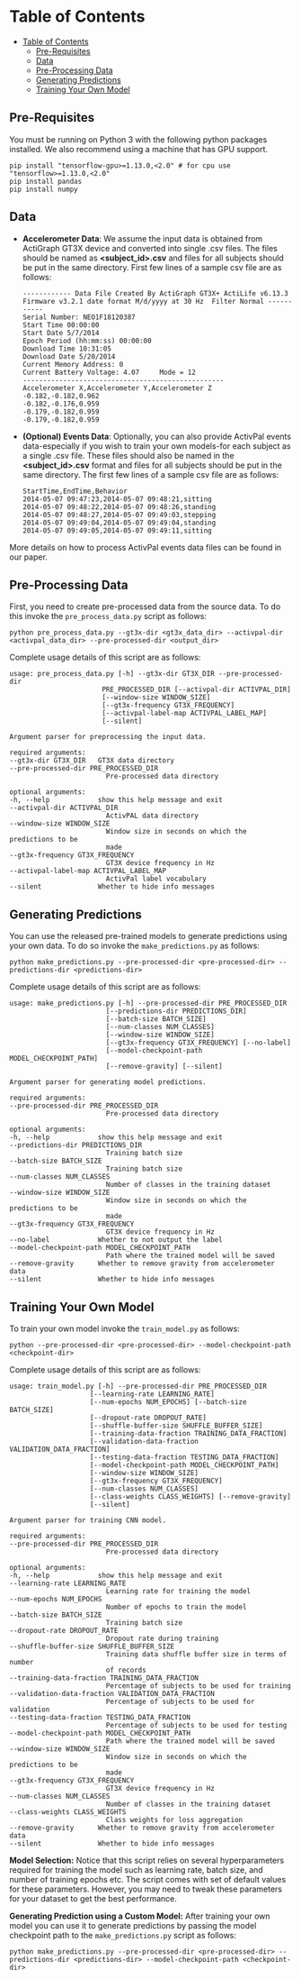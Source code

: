# Table of Contents
- [Table of Contents](#table-of-contents)
  - [Pre-Requisites](#pre-requisites)
  - [Data](#data)
  - [Pre-Processing Data](#pre-processing-data)
  - [Generating Predictions](#generating-predictions)
  - [Training Your Own Model](#training-your-own-model)
   
## Pre-Requisites
You must be running on Python 3 with the following python packages installed. We also recommend using a machine that has GPU support.

    pip install "tensorflow-gpu>=1.13.0,<2.0" # for cpu use "tensorflow>=1.13.0,<2.0"
    pip install pandas
    pip install numpy

## Data
- **Accelerometer Data**: We assume the input data is obtained from ActiGraph GT3X device and converted into single .csv files. The files should be named as **<subject_id>.csv** and files for all subjects should be put in the same directory. First few lines of a sample csv file are as follows:
    ~~~
    ------------ Data File Created By ActiGraph GT3X+ ActiLife v6.13.3 Firmware v3.2.1 date format M/d/yyyy at 30 Hz  Filter Normal -----------
    Serial Number: NEO1F18120387
    Start Time 00:00:00
    Start Date 5/7/2014
    Epoch Period (hh:mm:ss) 00:00:00
    Download Time 10:31:05
    Download Date 5/20/2014
    Current Memory Address: 0
    Current Battery Voltage: 4.07     Mode = 12
    --------------------------------------------------
    Accelerometer X,Accelerometer Y,Accelerometer Z
    -0.182,-0.182,0.962
    -0.182,-0.176,0.959
    -0.179,-0.182,0.959
    -0.179,-0.182,0.959
    ~~~

- **(Optional) Events Data**: Optionally, you can also provide ActivPal events data-especially if you wish to train your own models-for each subject as a single .csv file. These files should also be named in the **<subject_id>.csv** format and files for all subjects should be put in the same directory. The first few lines of a sample csv file are as follows:
    ~~~
    StartTime,EndTime,Behavior
    2014-05-07 09:47:23,2014-05-07 09:48:21,sitting
    2014-05-07 09:48:22,2014-05-07 09:48:26,standing
    2014-05-07 09:48:27,2014-05-07 09:49:03,stepping
    2014-05-07 09:49:04,2014-05-07 09:49:04,standing
    2014-05-07 09:49:05,2014-05-07 09:49:11,sitting
    ~~~

More details on how to process ActivPal events data files can be found in our paper.

## Pre-Processing Data
First, you need to create pre-processed data from the source data. To do this invoke the `pre_process_data.py` script as follows:

    python pre_process_data.py --gt3x-dir <gt3x_data_dir> --activpal-dir <activpal_data_dir> --pre-processed-dir <output_dir>

Complete usage details of this script are as follows:

    usage: pre_process_data.py [-h] --gt3x-dir GT3X_DIR --pre-processed-dir
                           PRE_PROCESSED_DIR [--activpal-dir ACTIVPAL_DIR]
                           [--window-size WINDOW_SIZE]
                           [--gt3x-frequency GT3X_FREQUENCY]
                           [--activpal-label-map ACTIVPAL_LABEL_MAP]
                           [--silent]

    Argument parser for preprocessing the input data.

    required arguments:
    --gt3x-dir GT3X_DIR   GT3X data directory
    --pre-processed-dir PRE_PROCESSED_DIR
                            Pre-processed data directory

    optional arguments:
    -h, --help            show this help message and exit
    --activpal-dir ACTIVPAL_DIR
                            ActivPAL data directory
    --window-size WINDOW_SIZE
                            Window size in seconds on which the predictions to be
                            made
    --gt3x-frequency GT3X_FREQUENCY
                            GT3X device frequency in Hz
    --activpal-label-map ACTIVPAL_LABEL_MAP
                            ActivPal label vocabulary
    --silent              Whether to hide info messages

## Generating Predictions
You can use the released pre-trained models to generate predictions using your own data. To do so invoke the `make_predictions.py` as follows:

    python make_predictions.py --pre-processed-dir <pre-processed-dir> --predictions-dir <predictions-dir>

Complete usage details of this script are as follows:

    usage: make_predictions.py [-h] --pre-processed-dir PRE_PROCESSED_DIR
                            [--predictions-dir PREDICTIONS_DIR]
                            [--batch-size BATCH_SIZE]
                            [--num-classes NUM_CLASSES]
                            [--window-size WINDOW_SIZE]
                            [--gt3x-frequency GT3X_FREQUENCY] [--no-label]
                            [--model-checkpoint-path MODEL_CHECKPOINT_PATH]
                            [--remove-gravity] [--silent]

    Argument parser for generating model predictions.

    required arguments:
    --pre-processed-dir PRE_PROCESSED_DIR
                            Pre-processed data directory

    optional arguments:
    -h, --help            show this help message and exit
    --predictions-dir PREDICTIONS_DIR
                            Training batch size
    --batch-size BATCH_SIZE
                            Training batch size
    --num-classes NUM_CLASSES
                            Number of classes in the training dataset
    --window-size WINDOW_SIZE
                            Window size in seconds on which the predictions to be
                            made
    --gt3x-frequency GT3X_FREQUENCY
                            GT3X device frequency in Hz
    --no-label            Whether to not output the label
    --model-checkpoint-path MODEL_CHECKPOINT_PATH
                            Path where the trained model will be saved
    --remove-gravity      Whether to remove gravity from accelerometer data
    --silent              Whether to hide info messages

## Training Your Own Model
To train your own model invoke the `train_model.py` as follows:

    python --pre-processed-dir <pre-processed-dir> --model-checkpoint-path <checkpoint-dir>

Complete usage details of this script are as follows:

    usage: train_model.py [-h] --pre-processed-dir PRE_PROCESSED_DIR
                        [--learning-rate LEARNING_RATE]
                        [--num-epochs NUM_EPOCHS] [--batch-size BATCH_SIZE]
                        [--dropout-rate DROPOUT_RATE]
                        [--shuffle-buffer-size SHUFFLE_BUFFER_SIZE]
                        [--training-data-fraction TRAINING_DATA_FRACTION]
                        [--validation-data-fraction VALIDATION_DATA_FRACTION]
                        [--testing-data-fraction TESTING_DATA_FRACTION]
                        [--model-checkpoint-path MODEL_CHECKPOINT_PATH]
                        [--window-size WINDOW_SIZE]
                        [--gt3x-frequency GT3X_FREQUENCY]
                        [--num-classes NUM_CLASSES]
                        [--class-weights CLASS_WEIGHTS] [--remove-gravity]
                        [--silent]

    Argument parser for training CNN model.

    required arguments:
    --pre-processed-dir PRE_PROCESSED_DIR
                            Pre-processed data directory

    optional arguments:
    -h, --help            show this help message and exit
    --learning-rate LEARNING_RATE
                            Learning rate for training the model
    --num-epochs NUM_EPOCHS
                            Number of epochs to train the model
    --batch-size BATCH_SIZE
                            Training batch size
    --dropout-rate DROPOUT_RATE
                            Dropout rate during training
    --shuffle-buffer-size SHUFFLE_BUFFER_SIZE
                            Training data shuffle buffer size in terms of number
                            of records
    --training-data-fraction TRAINING_DATA_FRACTION
                            Percentage of subjects to be used for training
    --validation-data-fraction VALIDATION_DATA_FRACTION
                            Percentage of subjects to be used for validation
    --testing-data-fraction TESTING_DATA_FRACTION
                            Percentage of subjects to be used for testing
    --model-checkpoint-path MODEL_CHECKPOINT_PATH
                            Path where the trained model will be saved
    --window-size WINDOW_SIZE
                            Window size in seconds on which the predictions to be
                            made
    --gt3x-frequency GT3X_FREQUENCY
                            GT3X device frequency in Hz
    --num-classes NUM_CLASSES
                            Number of classes in the training dataset
    --class-weights CLASS_WEIGHTS
                            Class weights for loss aggregation
    --remove-gravity      Whether to remove gravity from accelerometer data
    --silent              Whether to hide info messages

**Model Selection:** Notice that this script relies on several hyperparameters required for training the model such as learning rate, batch size, and number of training epochs etc. The script comes with set of default values for these parameters. However, you may need to tweak these parameters for your dataset to get the best performance.

**Generating Prediction using a Custom Model:** After training your own model you can use it to generate predictions by passing the model checkpoint path to the `make_predictions.py` script as follows:

    python make_predictions.py --pre-processed-dir <pre-processed-dir> --predictions-dir <predictions-dir> --model-checkpoint-path <checkpoint-dir>
